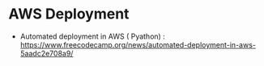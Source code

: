 # AWS Deployment


- Automated deployment in AWS ( Pyathon) : https://www.freecodecamp.org/news/automated-deployment-in-aws-5aadc2e708a9/
